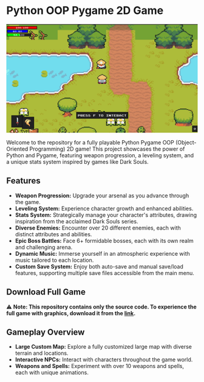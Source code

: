# Python OOP Pygame 2D Game

![Game Screenshot](https://github.com/alexu8007/WebImages/blob/main/Screenshot%202024-01-09%20at%2012.36.03%20AM.png)

Welcome to the repository for a fully playable Python Pygame OOP (Object-Oriented Programming) 2D game! This project showcases the power of Python and Pygame, featuring weapon progression, a leveling system, and a unique stats system inspired by games like Dark Souls.

## Features

- **Weapon Progression:** Upgrade your arsenal as you advance through the game.
- **Leveling System:** Experience character growth and enhanced abilities.
- **Stats System:** Strategically manage your character's attributes, drawing inspiration from the acclaimed Dark Souls series.
- **Diverse Enemies:** Encounter over 20 different enemies, each with distinct attributes and abilities.
- **Epic Boss Battles:** Face 6+ formidable bosses, each with its own realm and challenging arena.
- **Dynamic Music:** Immerse yourself in an atmospheric experience with music tailored to each location.
- **Custom Save System:** Enjoy both auto-save and manual save/load features, supporting multiple save files accessible from the main menu.

## Download Full Game

⚠️ **Note: This repository contains only the source code. To experience the full game with graphics, download it from the [link](https://drive.google.com/drive/folders/1nJzzJI3D87b8Uc1FfIekRbPpV7D31zkH?usp=sharing).**

## Gameplay Overview

- **Large Custom Map:** Explore a fully customized large map with diverse terrain and locations.
- **Interactive NPCs:** Interact with characters throughout the game world.
- **Weapons and Spells:** Experiment with over 10 weapons and spells, each with unique animations.


